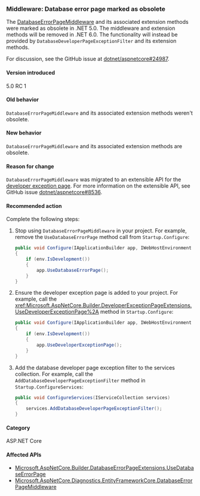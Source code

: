 ### Middleware: Database error page marked as obsolete

The [DatabaseErrorPageMiddleware](/dotnet/api/microsoft.aspnetcore.diagnostics.entityframeworkcore.databaseerrorpagemiddleware?view=aspnetcore-3.0) and its associated extension methods were marked as obsolete in .NET 5.0. The middleware and extension methods will be removed in .NET 6.0. The functionality will instead be provided by `DatabaseDeveloperPageExceptionFilter` and its extension methods.

For discussion, see the GitHub issue at [dotnet/aspnetcore#24987](https://github.com/dotnet/aspnetcore/issues/24987).

#### Version introduced

5.0 RC 1

#### Old behavior

`DatabaseErrorPageMiddleware` and its associated extension methods weren't obsolete.

#### New behavior

`DatabaseErrorPageMiddleware` and its associated extension methods are obsolete.

#### Reason for change

`DatabaseErrorPageMiddleware` was migrated to an extensible API for the [developer exception page](/aspnet/core/fundamentals/error-handling#developer-exception-page). For more information on the extensible API, see GitHub issue [dotnet/aspnetcore#8536](https://github.com/dotnet/aspnetcore/issues/8536).

#### Recommended action

Complete the following steps:

1. Stop using `DatabaseErrorPageMiddleware` in your project. For example, remove the `UseDatabaseErrorPage` method call from `Startup.Configure`:

    ```csharp
    public void Configure(IApplicationBuilder app, IWebHostEnvironment env)
    {
        if (env.IsDevelopment())
        {
            app.UseDatabaseErrorPage();
        }
    }
    ```

1. Ensure the developer exception page is added to your project. For example, call the <xref:Microsoft.AspNetCore.Builder.DeveloperExceptionPageExtensions.UseDeveloperExceptionPage%2A> method in `Startup.Configure`:

    ```csharp
    public void Configure(IApplicationBuilder app, IWebHostEnvironment env)
    {
        if (env.IsDevelopment())
        {
            app.UseDeveloperExceptionPage();
        }
    }
    ```

1. Add the database developer page exception filter to the services collection. For example, call the `AddDatabaseDeveloperPageExceptionFilter` method in `Startup.ConfigureServices`:

    ```csharp
    public void ConfigureServices(IServiceCollection services)
    {
        services.AddDatabaseDeveloperPageExceptionFilter();
    }
    ```

#### Category

ASP.NET Core

#### Affected APIs

- [Microsoft.AspNetCore.Builder.DatabaseErrorPageExtensions.UseDatabaseErrorPage](/dotnet/api/microsoft.aspnetcore.builder.databaseerrorpageextensions.usedatabaseerrorpage?view=aspnetcore-3.0)
- [Microsoft.AspNetCore.Diagnostics.EntityFrameworkCore.DatabaseErrorPageMiddleware](/dotnet/api/microsoft.aspnetcore.diagnostics.entityframeworkcore.databaseerrorpagemiddleware?view=aspnetcore-3.0)

<!-- 

#### Affected APIs

- `Overload:Microsoft.AspNetCore.Builder.DatabaseErrorPageExtensions.UseDatabaseErrorPage`
- `T:Microsoft.AspNetCore.Diagnostics.EntityFrameworkCore.DatabaseErrorPageMiddleware`

-->
